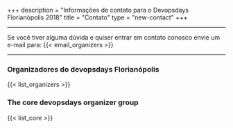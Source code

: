 +++
description = "Informações de contato para o Devopsdays Florianópolis 2018"
title = "Contato"
type = "new-contact"
+++
<div class = "row">
  <div class = "col">
    <hr />
    Se você tiver alguma dúvida e quiser entrar em contato conosco envie um e-mail para: {{< email_organizers >}}
    <hr />
  </div>
</div>

### Organizadores do devopsdays Florianópolis

<p></p>

{{< list_organizers >}}

### The core devopsdays organizer group

{{< list_core >}}